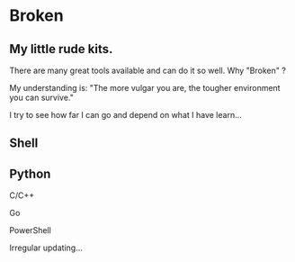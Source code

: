 # Broken

## My little rude kits.

There are many great tools available and can do it so well.  Why "Broken" ?

My understanding is: 
	"The more vulgar you are, the tougher environment you can survive."

I try to see how far I can go and depend on what I have learn...

## Shell

## Python

C/C++

Go

PowerShell

Irregular updating...